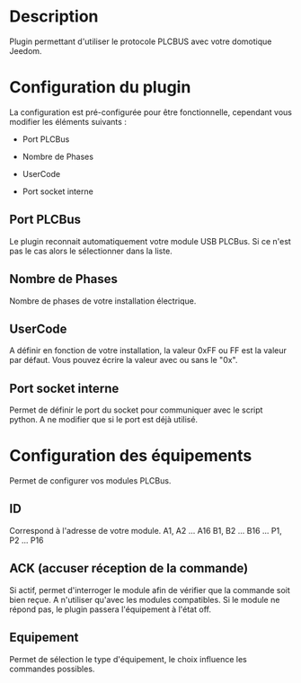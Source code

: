 Description 
===

Plugin permettant d'utiliser le protocole PLCBUS avec votre domotique
Jeedom.

Configuration du plugin 
===

La configuration est pré-configurée pour être fonctionnelle, cependant
vous modifier les éléments suivants :

-   Port PLCBus

-   Nombre de Phases

-   UserCode

-   Port socket interne

Port PLCBus
-----------

Le plugin reconnait automatiquement votre module USB PLCBus.
Si ce n'est pas le cas alors le sélectionner dans la liste.

Nombre de Phases
-----------

Nombre de phases de votre installation électrique.

UserCode
-----------

A définir en fonction de votre installation, la valeur 0xFF ou FF est la
valeur par défaut. Vous pouvez écrire la valeur avec ou sans le "0x".

Port socket interne
-----------

Permet de définir le port du socket pour communiquer avec le script
python. A ne modifier que si le port est déjà utilisé.

Configuration des équipements
===

Permet de configurer vos modules PLCBus.

ID
-----------

Correspond à l'adresse de votre module.
A1, A2 ... A16
B1, B2 ... B16
...
P1, P2 ... P16

ACK (accuser réception de la commande)
-----------

Si actif, permet d'interroger le module afin de vérifier que la commande
soit bien reçue. A n'utiliser qu'avec les modules compatibles.
Si le module ne répond pas, le plugin passera l'équipement à l'état off.

Equipement
-----------

Permet de sélection le type d'équipement, le choix influence les commandes
possibles.